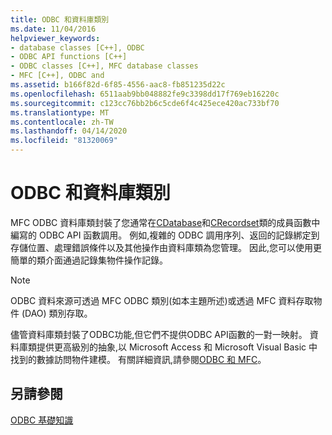 ```yaml
---
title: ODBC 和資料庫類別
ms.date: 11/04/2016
helpviewer_keywords:
- database classes [C++], ODBC
- ODBC API functions [C++]
- ODBC classes [C++], MFC database classes
- MFC [C++], ODBC and
ms.assetid: b166f82d-6f85-4556-aac8-fb851235d22c
ms.openlocfilehash: 6511aab9bb048882fe9c3398dd17f769eb16220c
ms.sourcegitcommit: c123cc76bb2b6c5cde6f4c425ece420ac733bf70
ms.translationtype: MT
ms.contentlocale: zh-TW
ms.lasthandoff: 04/14/2020
ms.locfileid: "81320069"
---
```

# <a name="odbc-and-the-database-classes"></a>ODBC 和資料庫類別

MFC ODBC 資料庫類封裝了您通常在[CDatabase](../../mfc/reference/cdatabase-class.md)和[CRecordset](../../mfc/reference/crecordset-class.md)類的成員函數中編寫的 ODBC API 函數調用。 例如,複雜的 ODBC 調用序列、返回的記錄綁定到存儲位置、處理錯誤條件以及其他操作由資料庫類為您管理。 因此,您可以使用更簡單的類介面通過記錄集物件操作記錄。

> [!NOTE]
> ODBC 資料來源可透過 MFC ODBC 類別(如本主題所述)或透過 MFC 資料存取物件 (DAO) 類別存取。

儘管資料庫類封裝了ODBC功能,但它們不提供ODBC API函數的一對一映射。 資料庫類提供更高級別的抽象,以 Microsoft Access 和 Microsoft Visual Basic 中找到的數據訪問物件建模。 有關詳細資訊,請參閱[ODBC 和 MFC](../../data/odbc/odbc-and-mfc.md)。

## <a name="see-also"></a>另請參閱

[ODBC 基礎知識](../../data/odbc/odbc-basics.md)
